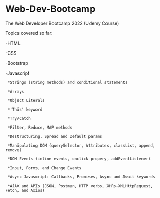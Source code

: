 # Web-Dev-Bootcamp
The Web Developer Bootcamp 2022 (Udemy Course)

Topics covered so far:

-HTML

-CSS

-Bootstrap

-Javascript

     *Strings (string methods) and conditional statements
  
     *Arrays
  
     *Object Literals
     
     *'This' keyword
     
     *Try/Catch
     
     *Filter, Reduce, MAP methods
     
     *Destructuring, Spread and Default params
     
     *Manipulating DOM (querySelector, Attributes, classList, append, remove)
     
     *DOM Events (inline events, onclick propery, addEventListener)
     
     *Input, Forms, and Change Events
     
     *Async Javascript: Callbacks, Promises, Async and Await keywords
     
     *AJAX and APIs (JSON, Postman, HTTP verbs, XHRs-XMLHttpRequest, Fetch, and Axios)
